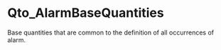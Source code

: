 # Qto_AlarmBaseQuantities

Base quantities that are common to the definition of all occurrences of alarm.<!-- end of definition -->
